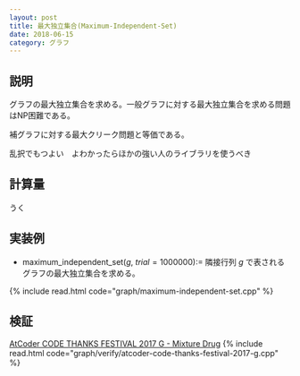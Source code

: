 ```yaml
---
layout: post
title: 最大独立集合(Maximum-Independent-Set)
date: 2018-06-15
category: グラフ
---
```


## 説明
グラフの最大独立集合を求める。一般グラフに対する最大独立集合を求める問題はNP困難である。

補グラフに対する最大クリーク問題と等価である。

乱択でもつよい　よわかったらほかの強い人のライブラリを使うべき

## 計算量
うく

## 実装例
* maximum_independent_set($g$, $trial=1000000$):= 隣接行列 $g$ で表されるグラフの最大独立集合を求める。

{% include read.html  code="graph/maximum-independent-set.cpp" %}

## 検証

[AtCoder CODE THANKS FESTIVAL 2017 G - Mixture Drug](https://atcoder.jp/contests/code-thanks-festival-2017-open/tasks/code_thanks_festival_2017_g)
{% include read.html code="graph/verify/atcoder-code-thanks-festival-2017-g.cpp" %}
